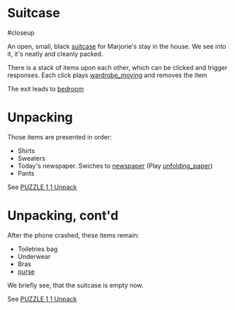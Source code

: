 # Suitcase

#closeup 

An open, small, black [suitcase](../items/suitcase.md) for Marjorie's stay in the house. We see into it, it's neatly and cleanly packed.

There is a stack of items upon each other, which can be clicked and trigger responses. Each click plays [wardrobe_moving](../sfx/wardrobe_moving.md) and removes the item

The exit leads to [bedroom](../locations/bedroom.md)

# Unpacking

Those items are presented in order:

- Shirts
- Sweaters
- Today's newspaper. Swiches to [newspaper](closeups/newspaper.md) (Play [unfolding_paper](sfx/unfolding_paper.md))
- Pants

See [PUZZLE 1 1 Unpack](../gdd.md#PUZZLE%201%201%20Unpack)

# Unpacking, cont'd

After the phone crashed, these items remain:

- Toiletries bag
- Underwear
- Bras
- [purse](items/purse.md)

We briefly see, that the suitcase is empty now.

See [PUZZLE 1 1 Unpack](../gdd.md#PUZZLE%201%201%20Unpack)